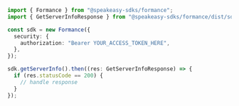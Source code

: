 <!-- Start SDK Example Usage -->
```typescript
import { Formance } from "@speakeasy-sdks/formance";
import { GetServerInfoResponse } from "@speakeasy-sdks/formance/dist/sdk/models/operations";

const sdk = new Formance({
  security: {
    authorization: "Bearer YOUR_ACCESS_TOKEN_HERE",
  },
});

sdk.getServerInfo().then((res: GetServerInfoResponse) => {
  if (res.statusCode == 200) {
    // handle response
  }
});
```
<!-- End SDK Example Usage -->